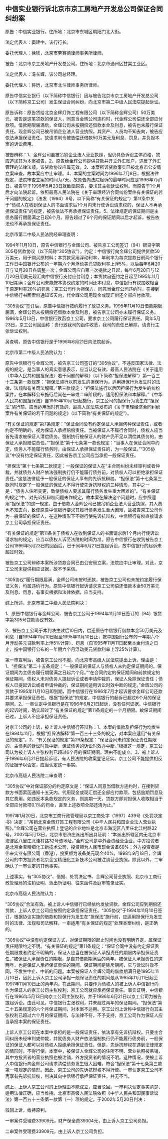 ## 中信实业银行诉北京市京工房地产开发总公司保证合同纠纷案

原告：中信实业银行。住所地：北京市东城区朝阳门北大街。

法定代表人：窦建中，该行行长。

委托代理人：徐猛，北京市劳赛德律师事务所律师。

被告：北京市京工房地产开发总公司。住所地：北京市通州区甘棠工业区。

法定代表人：冯长辉，该公司总经理。

委托代理人：蒋历，北京市北斗律师事务所律师。

原告中信实业银行（以下简称中信银行）因与被告北京市京工房地产开发总公司（以下简称京工公司）发生保证合同纠纷，向北京市第二中级人民法院提起诉讼。

原告诉称：原告贷给北京金辉灯饰工程有限公司（以下简称金辉公司）50万美元，被告是这笔贷款的保证人，同意当金辉公司违约时，代金辉公司偿还全部应付款项。借款期限届满后，金辉公司未按期偿还借款本金及利息，被告也未履行保证责任。现金辉公司已被吊销企业法人营业执照，其资产、人员均不知去向，被告应依法承担保证责任。故请求判令被告偿还借款50万美元及利息、罚息，并负担本案的诉讼费用。

被告辨称：1、金辉公司虽被吊销企业法人营业执照，但仍具备诉讼主体资格，故应追加其为本案被告。2、原告给金辉公司提供贷款并开立外汇账户，违反了外汇管理的法律法规，该贷款协议应属无效。3、本案所诉贷款事实已被北京市公安局立案审查，故本案应中止审理。4、本案的立案时间为1996年7月8日，根据法律规定，法院审查立案的时间为7天，故原告向法院起诉的最早时间应是1996年7月1日。被告早于1996年5月23日就致函原告，要求其主张诉讼权利。而原告于1个月后才向法院起诉。依照最高人民法院在《关于审理经济合同纠纷案件有关保证的若干问题的规定》（法发〔1994〕8号，以下简称“有关保证的规定”）第11条中关于“债权人在收到保证人的书面请求后1个月内未行使诉讼请求权的，保证人不再承担保证责任”的规定，被告依法不再承担保证责任。5、法律规定的保证期间是主债务履行期届满之日起6个月。原告超过了6个月的保证期间以后才起诉，被告依法也不再承担保证责任。

北京市第二中级人民法院经审理查明：

1994年11月10日，原告中信银行与金辉公司、被告京工公司签订〔94〕银贷字第305号贷款协议（以下简称“305协议”），约定：中信银行向金辉公司提供贷款50万美元，用于购买原材料；本贷款采用浮动利率，年利率为每次提款日前两个银行工作日中国银行公布的一年期六个月浮动美元贷款利率上浮5%，以后每年6月20日与12月20日各调整一次；金辉公司应自第一次提款之日起，每年6月20日与12月20日用美元现汇向中信银行支付应付利息；本贷款自签约之日起至1995年11月10日期满；金辉公司未能按本协议约定的时间还本付息，中信银行有权加收相当于原定利率20%的罚息；京工公司作为担保方，同意当金辉公司违约时，在接到中信银行书面索偿通知15天内，代金辉公司用现金或现汇偿还全部应付款项。

“305协议”签订后，原告中信银行按约履行了放贷义务。1995年11月10日借款期限届满，金辉公司未按期偿还借款本金及利息，被告京工公司亦未履行保证义务。1996年5月13日，中信银行致函京工公司，要求京工公司履行保证责任。同年5月23日，京工公司回函称：贵行致我司的函件收悉，我司的责任已解除，请贵行主张诉讼权利。

另查明，原告中信银行是于1996年6月21日向法院起诉。

北京市第二中级人民法院认为：

原告中信银行与金辉公司、被告京工公司签订的“305协议”，不违反国家法律、法规的规定，是当事人的真实意思表示，应当认定有效。最高人民法院在《关于适用〈中华人民共和国担保法〉若干问题的解释》（以下简称“担保法解释”）第一百三十三条第一款规定：“担保法施行以前发生的担保行为，适用担保行为发生时的法律、法规和有关司法解释。”第三款规定：“担保法施行以后因担保行为发生的纠纷案件，在本解释公布施行后尚在一审或二审阶段的，适用担保法和本解释。”《中华人民共和国担保法》自1995年10月1日起施行，京工公司的担保行为发生在“担保法”施行前，应当适用当时有效的、最高人民法院发布的《关于审理经济合同纠纷案件有关保证的若干问题的规定》（以下简称“有关保证的规定”）。

“有关保证的规定”第7条规定：“保证合同没有约定保证人承担何种保证责任，或者约定不明确的，视为保证人承担赔偿责任。当被保证人不履行合同时，债权人应当首先请求被保证人清偿债务。强制执行被保证人的财产仍不足以清偿其债务的，由保证人承担赔偿责任。”“担保法”第十七条第一款也规定：“当事人在保证合同中约定，债务人不能履行债务时，由保证人承担保证责任的，为一般保证。”“305协议”中没有约定保证责任，因此被告京工公司应当承担一般保证责任。

“担保法”第十七条第二款规定：一般保证的保证人在“主合同纠纷未经审判或者仲裁，并就债务人财产依法强制执行仍不能履行债务前，对债权人可以拒绝承担保证责任。”这是法律赋予一般保证的保证人享有的先诉抗辩权。“担保法”第十七条第三款同时规定了一般保证的保证人不得行使先诉抗辩权的三种情形，其中之一是：“债务人住所变更，致使债权人要求其履行债务发生重大困难的”。“有关保证的规定”中，对先诉抗辩权问题未作规定，故本案在解决这个问题时，应参照适用“担保法”的这一规定。由于借款人金辉公司已被吊销企业法人营业执照，其人员也不知去向，致使原告中信银行要求其履行债务发生重大困难，故被告京工公司作为一般保证的保证人，在这种情形下不得行使先诉抗辩权，中信银行有权直接请求京工公司承担保证责任。

“有关保证的规定”第11条关于债权人在收到保证人的书面请求后1个月内行使诉讼请求权的规定，应当以债权人诉至法院的时间为准。原告中信银行在收到被告京工公司1996年5月23日的回函后，已于同年6月21日提起诉讼，故中信银行的起诉未超过时效。

被告京工公司辩称本案所涉贷款合同已由公安局立案，法院应中止审理。对此，京工公司未提供相应证据，故不予采信。

“305协议”履行期限届满，金辉公司未按时还款，被告京工公司也未按约定履行保证义务，均属违约行为。原告中信银行起诉请求京工公司偿还借款本金50万美元及利息、罚息，有事实根据和法律依据，应当支持。

综上所述，北京市第二中级人民法院判决：

1、原告中信银行与金辉公司、被告京工公司于1994年11月10日签订的〔94〕银贷字第305号贷款协议有效。

2、被告京工公司于本判决生效后10日内，偿还原告中信银行借款本金50万美元及利息（自1994年11月10日起至1995年11月10日止，按中国银行公布的一年期六个月浮动美元贷款利率上浮5%计算）、罚息（自1995年11月11日起至本金付清之日止，按中国银行公布的一年期六个月浮动美元贷款利率上浮25%计算）。

第一审宣判后，被告京工公司不服，向北京市高级人民法院提出上诉。理由是：1、“担保法”第二十五条规定：“一般保证的保证人与债权人未约定保证期间的，保证期间为主债务履行期届满之日起六个月。”“在合同约定的保证期间和前款规定的保证期间，债权人未对债务人提起诉讼或者申请仲裁的，保证人免除保证责任；债权人已提起诉讼或者申请仲裁的，保证期间适用诉讼时效中断的规定。”金辉公司的贷款于1995年11月10日即到期，而中信银行在1996年7月才起诉要求金辉公司还款并要求承担保证责任。根据“担保法”的规定，中信银行的起诉已超过6个月的保证期间。2、一审认定中信银行是在1996年6月21日起诉，没有任何证据。中信银行的起诉时间，确实超过了“有关保证的规定”第11条规定的一个月期限。故保证期间已过，上诉人不应承担保证责任。

对京工公司的上诉，被上诉人中信银行答辩称：1、本案的借款及担保行为均发生在1994年11月，根据“担保法解释”第一百三十三条的规定，对本案应适用“有关保证的规定”。2、“有关保证的规定”第29条规定：“保证合同未约定保证责任期限的，主债务的诉讼时效中断，保证债务的诉讼时效亦中断。”根据这一规定，京工公司认为被上诉人主张权利已超过6个月的保证期间，理由不能成立。3、被上诉人于1996年6月21日提起诉讼，有人民法院的收案登记证实。京工公司不能提供相反的证据予以否定，应当认定这一事实。

北京市高级人民法院二审查明：

“305协议”中对保证部分的约定原文是：“保证人同意当借款方违约时，在接到贷款方书面索函通知十五天内，代用现金或现汇偿还全部应付款项，包括逾期罚息及其它费用。如违反本条款规定的义务，则逾期一天，贷款方即对担保人收取相当于全部应付款项0.1%的罚金，直至上述款项全部还清为止。”

1997年1月20日，北京市工商行政管理局以京工商处字（1997）439号《处罚决定书》决定：“吊销北京金辉灯饰工程有限公司《中华人民共和国企业法人营业执照》。”金辉公司在营业执照上登记的企业地址是北京市海淀区八里庄北洼村路32号。2002年5月13日，北京市恩济庄派出所出具证明：“本派出所辖区内无北京市海淀区八里庄北洼村路32号该地址。”金辉公司是中外合资经营企业。中方投资者是北京金宝精细化工新技术公司，投资额为人民币现金设备60%；外方投资者是伟来实业有限公司（香港），投资额为设备美元现金40%。1998年9月18日，金辉公司的中方投资者北京金宝精细化工新技术公司被注销营业执照。除此以外，二审确认了一审认定的其他事实。

上述事实，有“305协议”、借据、处罚决定书、金辉公司营业执照、北京市工商行政管理局的注销证明、派出所证明、往来函件及庭审笔录证实。

北京市高级人民法院认为：

“305协议”合法有效。被上诉人中信银行已经依约发放贷款，金辉公司应到期偿还贷款，上诉人京工公司应按照约定承担保证责任。“305协议”于1994年11月10日签订，根据协议实施的借款和担保行为发生在“担保法”施行前，应适用担保行为发生时的法律、法规和司法解释，一审适用“有关保证的规定”处理本案纠纷，是正确的。

“305协议”中没有约定保证方式，对保证期限的起止时间也没有明确界定，属保证责任期限约定不明。“有关保证的规定”第11条规定：“保证合同中没有约定保证责任期限或者约定不明确的，保证人应当在被保证人承担责任的期限内承担保证责任。”被保证人承担责任的期限，是自其借款期满后的两年。被保证人承担责任的这两年，也是保证人承担保证责任的期间。保证期间是除斥期间，它与诉讼时效不同，不发生中止、中断的问题。本案被保证人金辉公司的借款期满日是1995年11月10日，因此上诉人京工公司承担一般保证责任的期间是从1995年11月11日起至1997年11月10日止的两年内。在此期间，只要作为债权人的被上诉人中信银行向作为保证人的京工公司主张权利，京工公司就应承担保证责任。事实证明，中信银行在1996年5月13日向京工公司主张权利，并于1996年6月21日以京工公司为被告提起诉讼。由此可见，中信银行主张权利，并未超过两年的保证期间。“担保法”第二十五条规定的六个月保证期间，对本案不适用。京工公司上诉称中信银行向其主张权利已超过六个月的保证期间，与法律不符，不予支持，京工公司作为保证人应当承担本案的保证责任。

上诉人京工公司在本案中承担的是一般保证责任，依法享有先诉抗辩权。只要主合同纠纷未经审判或仲裁，并就债务人财产依法强制执行仍不能履行债务前，一般保证的保证人都可以对债权人拒绝承担保证责任。但是，先诉抗辩权在遇到法律规定的情形时，不得行使。本案中，被保证人金辉公司的住所不明、营业执照被吊销，其中方投资者的营业执照也被注销，外方投资者的情况不明。这种情况，使被上诉人中信银行向金辉公司请求清偿债务发生很大困难，符合“担保法”第十七条第三款第一项规定的情形。因此，京工公司的先诉抗辩权不得行使。一审认定京工公司不再享有先诉抗辩权，判决其向中信银行承担保证责任，并无不当。

综上，上诉人京工公司的上诉理由不能成立，应当驳回。一审判决认定事实清楚、适用法律正确，应当维持。北京市高级人民法院依照《中华人民共和国民事诉讼法》第一百五十三条第一款第（一）项的规定，于2002年5月20日判决：

驳回上诉，维持原判。

一审案件受理费33909元，财产保全费39304元，由上诉人京工公司负担。

二审案件受理费33909元，由上诉人京工公司负担。

